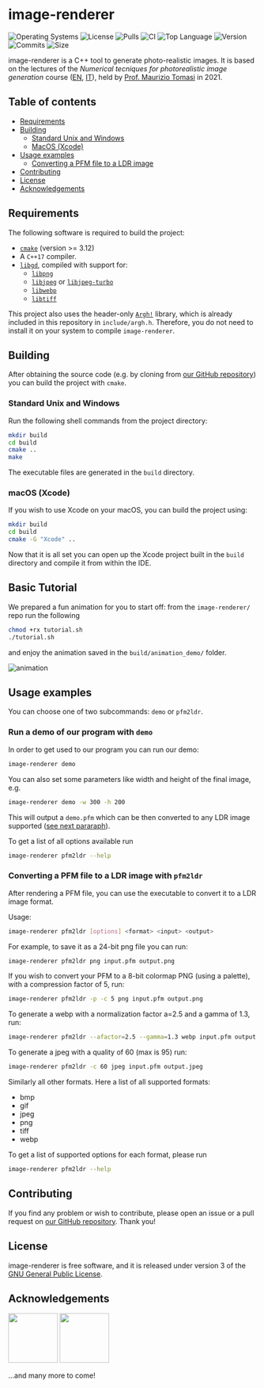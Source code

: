 # image-renderer
![Operating Systems](https://img.shields.io/badge/OS-Linux%20%7C%20MacOS%20%7C%20Windows-lightgrey)
![License](https://img.shields.io/github/license/teozec/image-renderer)
![Pulls](https://img.shields.io/github/issues-pr/teozec/image-renderer)
![CI](https://img.shields.io/github/workflow/status/teozec/image-renderer/CMake)
![Top Language](https://img.shields.io/github/languages/top/teozec/image-renderer)
![Version](https://img.shields.io/github/v/release/teozec/image-renderer)
![Commits](https://img.shields.io/github/commit-activity/m/teozec/image-renderer)
![Size](https://img.shields.io/github/repo-size/teozec/image-renderer)

image-renderer is a C++ tool to generate photo-realistic images.
It is based on the lectures of the _Numerical tecniques for photorealistic image generation_ course ([EN](https://www.unimi.it/en/education/degree-programme-courses/2021/numerical-tecniques-photorealistic-image-generation), [IT](https://www.unimi.it/it/corsi/insegnamenti-dei-corsi-di-laurea/2021/calcolo-numerico-la-generazione-di-immagini-fotorealistiche)), held by [Prof. Maurizio Tomasi](http://cosmo.fisica.unimi.it/persone/maurizio-tomasi/) in 2021.

## Table of contents
- [Requirements](#requirements)
- [Building](#building)
    - [Standard Unix and Windows](#standard-unix-and-windows)
    - [MacOS (Xcode)](#macOS-(Xcode))
- [Usage examples](#usage-examples)
    - [Converting a PFM file to a LDR image](#converting-a-pfm-file-to-a-ldr-image)
- [Contributing](#contributing)
- [License](#license)
- [Acknowledgements](#acknowledgements)
## Requirements

The following software is required to build the project:
* [`cmake`](https://cmake.org/) (version >= 3.12)
* A `C++17` compiler.
* [`libgd`](https://libgd.github.io/), compiled with support for:
	* [`libpng`](http://www.libpng.org/pub/png/libpng.html)
	* [`libjpeg`](https://ijg.org/) or [`libjpeg-turbo`](http://www.libpng.org/pub/png/libpng.html)
	* [`libwebp`](https://developers.google.com/speed/webp/)
	* [`libtiff`](http://www.libtiff.org/)

This project also uses the header-only [`Argh!`](https://github.com/adishavit/argh) library, which is already included in this repository in `include/argh.h`.
Therefore, you do not need to install it on your system to compile `image-renderer`.


## Building

After obtaining the source code (e.g. by cloning from [our GitHub repository](https://github.com/teozec/image-renderer)) you can build the project with `cmake`.

### Standard Unix and Windows

Run the following shell commands from the project directory:

```bash
mkdir build
cd build
cmake ..
make
```

The executable files are generated in the `build` directory.

### macOS (Xcode)

If you wish to use Xcode on your macOS, you can build the project using:

```bash
mkdir build
cd build
cmake -G "Xcode" ..
```
Now that it is all set you can open up the Xcode project built in the `build` directory and compile it from within the IDE.

## Basic Tutorial
We prepared a fun animation for you to start off: from the `image-renderer/` repo run the following
```bash
chmod +rx tutorial.sh
./tutorial.sh
```
and enjoy the animation saved in the `build/animation_demo/` folder.

![animation](https://media.giphy.com/media/JUbfrBiFQnYfyQ0oM6/giphy.gif)

## Usage examples
You can choose one of two subcommands: `demo` or `pfm2ldr`.

### Run a demo of our program with `demo`

In order to get used to our program you can run our demo:
```bash
image-renderer demo
```

You can also set some parameters like width and height of the final image, e.g.
```bash
image-renderer demo -w 300 -h 200
```
This will output a `demo.pfm` which can be then converted to any LDR image supported ([see next pararaph](#converting-a-pfm-file-to-a-ldr-image-with-`pfm2ldr`)).

To get a list of all options available run
```bash
image-renderer pfm2ldr --help
```

### Converting a PFM file to a LDR image with `pfm2ldr`

After rendering a PFM file, you can use the executable to convert it to a LDR image format.

Usage:
```bash
image-renderer pfm2ldr [options] <format> <input> <output>
```

For example, to save it as a 24-bit png file you can run:
```bash
image-renderer pfm2ldr png input.pfm output.png
```

If you wish to convert your PFM to a 8-bit colormap PNG (using a palette), with a compression factor of 5, run:
```bash
image-renderer pfm2ldr -p -c 5 png input.pfm output.png 
```

To generate a webp with a normalization factor a=2.5 and a gamma of 1.3, run:
```bash
image-renderer pfm2ldr --afactor=2.5 --gamma=1.3 webp input.pfm output.webp
```

To generate a jpeg with a quality of 60 (max is 95) run:
```bash
image-renderer pfm2ldr -c 60 jpeg input.pfm output.jpeg
```

Similarly all other formats. Here a list of all supported formats:
*	bmp
*	gif
*	jpeg
*	png
*	tiff
*	webp

To get a list of supported options for each format, please run
```bash
image-renderer pfm2ldr --help
```

## Contributing

If you find any problem or wish to contribute, please open an issue or a pull request on [our GitHub repository](https://github.com/teozec/image-renderer). Thank you!


## License

image-renderer is free software, and it is released under version 3 of the [GNU General Public License](https://www.gnu.org/licenses/gpl-3.0.html).

## Acknowledgements


<img src="https://avatars.githubusercontent.com/u/44500371?v=4" width=100> 
<img src="https://avatars.githubusercontent.com/u/79975678?s=400&u=6770b5f0354ed29bf9a54e7f27a8250bb812c279&v=4" width=100> 

...and many more to come!
